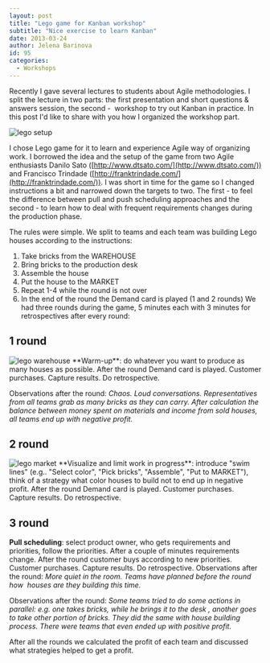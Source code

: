 ```yaml
---
layout: post
title: "Lego game for Kanban workshop"
subtitle: "Nice exercise to learn Kanban"
date: 2013-03-24
author: Jelena Barinova
id: 95
categories:
  - Workshops
---
```


Recently I gave several lectures to students about Agile methodologies. I split the lecture in two parts: the first presentation and short questions & answers session, the second -  workshop to try out Kanban in practice. In this post I'd like to share with you how I organized the workshop part.

<img src="{{ site.baseurl }}/img/post_img/setup.jpg" alt="lego setup" class="left" />

I chose Lego game for it to learn and experience Agile way of organizing work. I borrowed the idea and the setup of the game from two Agile enthusiasts Danilo Sato ([http://www.dtsato.com/](http://www.dtsato.com/)) and Francisco Trindade ([http://franktrindade.com/](http://franktrindade.com/)). I was short in time for the game so I changed instructions a bit and narrowed down the targets to two. The first - to feel the difference between pull and push scheduling approaches and the second - to learn how to deal with frequent requirements changes during the production phase.

The rules were simple. We split to teams and each team was building Lego houses according to the instructions:

1.  Take bricks from the WAREHOUSE
2.  Bring bricks to the production desk
3.  Assemble the house
4.  Put the house to the MARKET
5.  Repeat 1-4 while the round is not over
6.  In the end of the round the Demand card is played (1 and 2 rounds)
We had three rounds during the game, 5 minutes each with 3 minutes for retrospectives after every round:

## 1 round 
<img src="{{ site.baseurl }}/img/post_img/warehouse.jpg" alt="lego warehouse" class="left" />
**Warm-up**: do whatever you want to produce as many houses as possible. After the round Demand card is played. Customer purchases. Capture results. Do retrospective.

Observations after the round: _Chaos. Loud conversations. Representatives from all teams grab as many bricks as they can carry. After calculation the balance between money spent on materials and income from sold houses, all teams end up with negative profit._

## 2 round
<img src="{{ site.baseurl }}/img/post_img/market.jpg" alt="lego market" class="right" />
**Visualize and limit work in progress**: introduce "swim lines" (e.g.. "Select color", "Pick bricks", "Assemble", "Put to MARKET"), think of a strategy what color houses to build not to end up in negative profit. After the round Demand card is played. Customer purchases. Capture results. Do retrospective.

## 3 round
**Pull scheduling**: select product owner, who gets requirements and priorities, follow the priorities. After a couple of minutes requirements change. After the round customer buys according to new priorities. Customer purchases. Capture results. Do retrospective. Observations after the round: _More quiet in the room. Teams have planned before the round how  houses are they building this time._

Observations after the round: _Some teams tried to do some actions in parallel: e.g. one takes bricks, while he brings it to the desk , another goes to take other portion of bricks. They did the same with house building process. There were teams that even ended up with positive profit._

After all the rounds we calculated the profit of each team and discussed what strategies helped to get a profit.